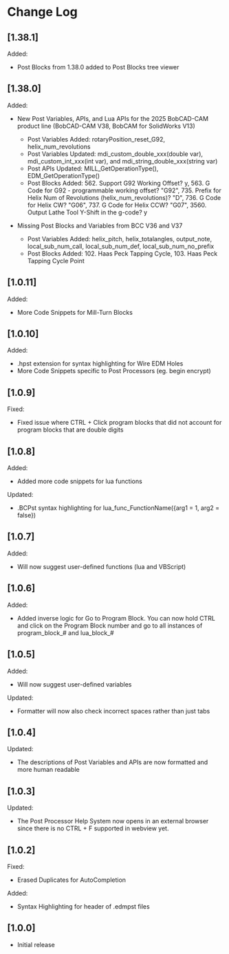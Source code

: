 # Change Log

## [1.38.1]

Added:

* Post Blocks from 1.38.0 added to Post Blocks tree viewer

## [1.38.0]

Added:

* New Post Variables, APIs, and Lua APIs for the 2025 BobCAD-CAM product line (BobCAD-CAM V38, BobCAM for SolidWorks V13)
    * Post Variables Added: rotaryPosition_reset_G92, helix_num_revolutions
    * Post Variables Updated: mdi_custom_double_xxx(double var), mdi_custom_int_xxx(int var), and mdi_string_double_xxx(string var)
    * Post APIs Updated: MILL_GetOperationType(), EDM_GetOperationType()
    * Post Blocks Added: 562.  Support G92 Working Offset? y, 563.  G Code for G92 - programmable working offset? "G92", 735. Prefix for Helix Num of Revolutions (helix_num_revolutions)? "D", 736. G Code for Helix CW? "G06", 737. G Code for Helix CCW? "G07", 3560. Output Lathe Tool Y-Shift in the g-code? y

* Missing Post Blocks and Variables from BCC V36 and V37
    * Post Variables Added: helix_pitch, helix_totalangles, output_note, local_sub_num_call, local_sub_num_def, local_sub_num_no_prefix
    * Post Blocks Added: 102. Haas Peck Tapping Cycle, 103. Haas Peck Tapping Cycle Point

## [1.0.11]

Added:

* More Code Snippets for Mill-Turn Blocks

## [1.0.10]

Added:

* .hpst extension for syntax highlighting for Wire EDM Holes
* More Code Snippets specific to Post Processors (eg. begin encrypt)

## [1.0.9]

Fixed:

* Fixed issue where CTRL + Click program blocks that did not account for program blocks that are double digits

## [1.0.8]

Added:

* Added more code snippets for lua functions

Updated:

* .BCPst syntax highlighting for lua_func_FunctionName({arg1 = 1, arg2 = false}) 

## [1.0.7]

Added:

* Will now suggest user-defined functions (lua and VBScript)

## [1.0.6]

Added:

* Added inverse logic for Go to Program Block. You can now hold CTRL and click on the Program Block number and go to all instances of program_block_# and lua_block_#

## [1.0.5]

Added:

* Will now suggest user-defined variables

Updated:

* Formatter will now also check incorrect spaces rather than just tabs 

## [1.0.4]

Updated:

* The descriptions of Post Variables and APIs are now formatted and more human readable

## [1.0.3]

Updated:

* The Post Processor Help System now opens in an external browser since there is no CTRL + F supported in webview yet.

## [1.0.2]

Fixed:

* Erased Duplicates for AutoCompletion

Added:

* Syntax Highlighting for header of .edmpst files

## [1.0.0]

- Initial release